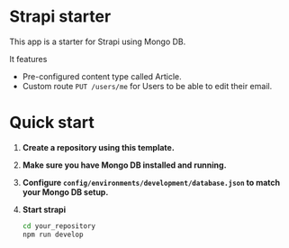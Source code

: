 # Strapi starter

This app is a starter for Strapi using Mongo DB.

It features
- Pre-configured content type called Article.
- Custom route `PUT /users/me` for Users to be able to edit their email.

# Quick start

1. **Create a repository using this template.**

2. **Make sure you have Mongo DB installed and running.**

3. **Configure `config/environments/development/database.json` to match your
   Mongo DB setup.**

4. **Start strapi**

    ```sh
    cd your_repository
    npm run develop
    ```
